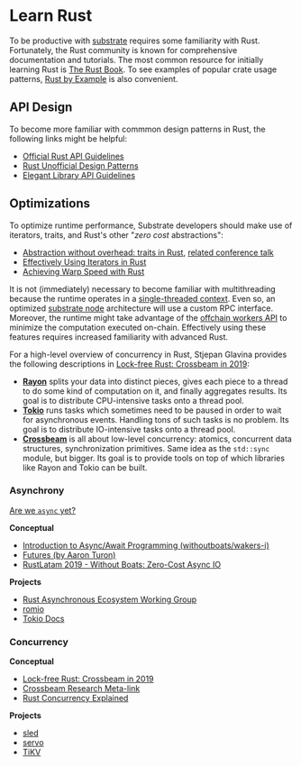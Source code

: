 # Learn Rust

To be productive with [substrate](https://github.com/substrate) requires some familiarity with Rust. Fortunately, the Rust community is known for comprehensive documentation and tutorials. The most common resource for initially learning Rust is [The Rust Book](https://doc.rust-lang.org/book/index.html). To see examples of popular crate usage patterns, [Rust by Example](https://doc.rust-lang.org/rust-by-example/index.html) is also convenient.

## API Design

To become more familiar with commmon design patterns in Rust, the following links might be helpful:
* [Official Rust API Guidelines](https://rust-lang-nursery.github.io/api-guidelines/about.html)
* [Rust Unofficial Design Patterns](https://github.com/rust-unofficial/patterns)
* [Elegant Library API Guidelines](https://deterministic.space/elegant-apis-in-rust.html)

## Optimizations

To optimize runtime performance, Substrate developers should make use of iterators, traits, and Rust's other "*zero cost* abstractions":
* [Abstraction without overhead: traits in Rust](https://blog.rust-lang.org/2015/05/11/traits.html), [related conference talk](https://www.youtube.com/watch?v=Sn3JklPAVLk)
* [Effectively Using Iterators in Rust](https://hermanradtke.com/2015/06/22/effectively-using-iterators-in-rust.html)
* [Achieving Warp Speed with Rust](http://troubles.md/posts/rust-optimization/) 

It is not (immediately) necessary to become familiar with multithreading because the runtime operates in a [single-threaded context](https://www.tutorialspoint.com/single-threaded-and-multi-threaded-processes). Even so, an optimized [substrate node](https://github.com/paritytech/substrate/tree/master/node) architecture will use a custom RPC interface. Moreover, the runtime might take advantage of the [offchain workers API](https://substrate.dev/docs/en/next/overview/off-chain-workers) to minimize the computation executed on-chain. Effectively using these features requires increased familiarity with advanced Rust. 

For a high-level overview of concurrency in Rust, Stjepan Glavina provides the following descriptions in [Lock-free Rust: Crossbeam in 2019](https://stjepang.github.io/2019/01/29/lock-free-rust-crossbeam-in-2019.html):
* **[Rayon](https://github.com/rayon-rs/rayon)** splits your data into distinct pieces, gives each piece to a thread to do some kind of computation on it, and finally aggregates results. Its goal is to distribute CPU-intensive tasks onto a thread pool.
* **[Tokio](https://github.com/tokio-rs/tokio)** runs tasks which sometimes need to be paused in order to wait for asynchronous events. Handling tons of such tasks is no problem. Its goal is to distribute IO-intensive tasks onto a thread pool.
* **[Crossbeam](https://github.com/crossbeam-rs/crossbeam)** is all about low-level concurrency: atomics, concurrent data structures, synchronization primitives. Same idea as the `std::sync` module, but bigger. Its goal is to provide tools on top of which libraries like Rayon and Tokio can be built.

### Asynchrony
[Are we `async` yet?](https://areweasyncyet.rs/)

**Conceptual**
* [Introduction to Async/Await Programming (withoutboats/wakers-i)](https://boats.gitlab.io/blog/post/wakers-i/)
* [Futures (by Aaron Turon)](http://aturon.github.io/2016/08/11/futures/)
* [RustLatam 2019 - Without Boats: Zero-Cost Async IO](https://www.youtube.com/watch?v=skos4B5x7qE)

**Projects**
* [Rust Asynchronous Ecosystem Working Group](https://github.com/rustasync)
* [romio](https://github.com/withoutboats/romio)
* [Tokio Docs](https://tokio.rs/docs/overview/)

### Concurrency

**Conceptual**
* [Lock-free Rust: Crossbeam in 2019](https://stjepang.github.io/2019/01/29/lock-free-rust-crossbeam-in-2019.html)
* [Crossbeam Research Meta-link](https://github.com/crossbeam-rs/rfcs/wiki)
* [Rust Concurrency Explained](https://www.youtube.com/watch?v=Dbytx0ivH7Q)

**Projects**
* [sled](https://github.com/spacejam/sled)
* [servo](https://github.com/servo/servo)
* [TiKV](https://github.com/tikv/tikv)

